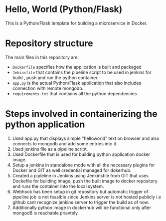 # Hello, World (Python/Flask)

This is a Python/Flask template for building a microservice in  Docker.

# Repository structure

The main files in this repository are:

* `Dockerfile` specifies how the application is built and packaged
* `Jekinsfile` that contains the pipeline script to be used in jenkins for build , push and run the python container.
* `app.py` is the actual Python/Flask application that also includes connection with remote mongodb.
* `requirements.txt` that contiains all the python dependencies

# Steps involved in containerizing the python application
 1. Used app.py that displays simple "helloworld" text on browser and also connects to mongodb and add some entries into it.
 2. Used jenkins file as a pipeline script.
 3. Used Dockerfile that is used for building python application docker image.
 4. Setup a jenkins in standalone mode with all the necessary plugins for Docker and GIT as well credential managed for dokerhub.
 5. Created a pipleline in Jenkins using Jenkinsfile from GIT that uses Dockefile for building image, push the built image to docker repository and runs the container into the  local system.
 6.  Webhook has been setup in git repository but automatic trigger of pipeline job is not feasible since Jenkins server is not hosted publicly i.e github cant recognize jenkins server to trigger the build as of now.
 7.  Additionally python image in dockerhub will be functional only after mongodB is reachable priavtely.

